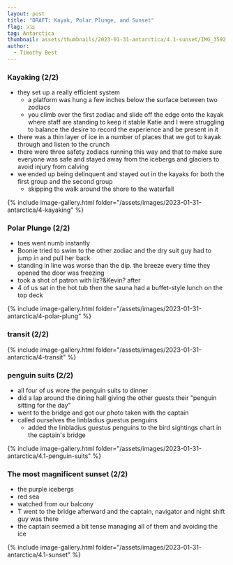 ```yaml
---
layout: post
title: "DRAFT: Kayak, Polar Plunge, and Sunset"
flag: 🇦🇶
tag: Antarctica
thumbnail: assets/thumbnails/2023-01-31-antarctica/4.1-sunset/IMG_3592.jpg
author:
  - Timothy Best
---
```



### Kayaking (2/2)

- they set up a really efficient system
  - a platform was hung a few inches below the surface between two zodiacs
  - you climb over the first zodiac and slide off the edge onto the kayak where staff are standing to keep it stable
    Katie and I were struggling to balance the desire to record the experience and be present in it
- there was a thin layer of ice in a number of places that we got to kayak through and listen to the crunch
- there were three safety zodiacs running this way and that to make sure everyone was safe and stayed away from the icebergs and glaciers to avoid injury from calving
- we ended up being delinquent and stayed out in the kayaks for both the first group and the second group
  - skipping the walk around the shore to the waterfall

{% include image-gallery.html folder="/assets/images/2023-01-31-antarctica/4-kayaking" %}

### Polar Plunge (2/2)

- toes went numb instantly
- Boonie tried to swim to the other zodiac and the dry suit guy had to jump in and pull her back
- standing in line was worse than the dip. the breeze every time they opened the door was freezing
- took a shot of patron with liz?&Kevin? after
- 4 of us sat in the hot tub then the sauna
  had a buffet-style lunch on the top deck

{% include image-gallery.html folder="/assets/images/2023-01-31-antarctica/4-polar-plung" %}


### transit (2/2)

{% include image-gallery.html folder="/assets/images/2023-01-31-antarctica/4-transit" %}

### penguin suits (2/2)

- all four of us wore the penguin suits to dinner
- did a lap around the dining hall giving the other guests their "penguin sitting for the day"
- went to the bridge and got our photo taken with the captain
- called ourselves the linbladius guestus penguins
  - added the linbladius guestus penguins to the bird sightings chart in the captain's bridge

{% include image-gallery.html folder="/assets/images/2023-01-31-antarctica/4.1-penguin-suits" %}

### The most magnificent sunset (2/2)

- the purple icebergs
- red sea
- watched from our balcony
- T went to the bridge afterward and the captain, navigator and night shift guy was there
- the captain seemed a bit tense managing all of them and avoiding the ice

{% include image-gallery.html folder="/assets/images/2023-01-31-antarctica/4.1-sunset" %}
